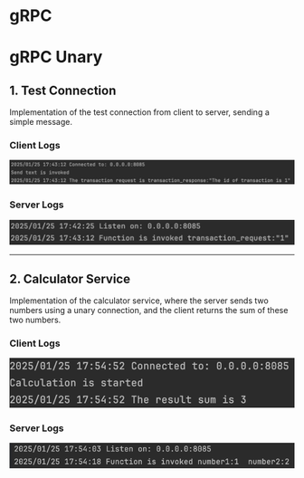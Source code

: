 # gRPC

# gRPC Unary

## 1. Test Connection
Implementation of the test connection from client to server, sending a simple message.

### Client Logs
![Client Logs](./images/testclient.png)

### Server Logs
![Server Logs](./images/testserver.png)

---

## 2. Calculator Service
Implementation of the calculator service, where the server sends two numbers using a unary connection, and the client returns the sum of these two numbers.

### Client Logs
![Calculator Client Logs](./images/calculateclient.png)

### Server Logs
![Calculator Server Logs](./images/calculateserver.png)


